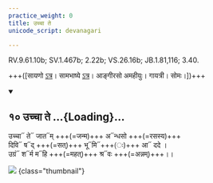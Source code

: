 ```yaml
---
practice_weight: 0
title: उच्चा ते
unicode_script: devanagari

---
```

RV.9.61.10b; SV.1.467b; 2.22b; VS.26.16b; JB.1.81,116; 3.40.

+++([सायणो [ऽत्र](https://archive.org/stream/RgVedaWithSayanasCommentaryPart4/rv_sayanabhasya_part4#page/n185/mode/1up&sa=D&ust=1542425956331000)। सामभाष्ये [ऽत्र](https://archive.org/details/SamaVedaSanhitaWithSayanabhashyaVolume2SatyavrataSamasrami1876bis_201804/page/n19&sa=D&ust=1542425956331000)। आङ्गीरसो अमहीयुः। गायत्री। सोमः।])+++

<div class="js_include" includetitle="false" newlevelforh1="2" unfilled url="/vedAH_Rk/shAkalam/saMhitA/vishvAsa-prastutiH/09/061/10_uchchA_te.md">
<details open><summary><h2>१० उच्चा ते ...{Loading}...</h2></summary>

उच्चा᳓ ते᳓ जात᳓म् +++(=जन्म)+++ अ᳓न्धसो +++(=रसस्य)+++  
दिवि᳓ ष᳓द् +++(=सत्)+++ भू᳓मि᳓+++(ः)+++ आ᳓ ददे ।  
उग्रं᳓ श᳓र्म म᳓हि +++(=महत्)+++ श्र᳓वः +++(=अन्नम्)+++।।

</details>
</div>

![](../../images/soma-enthroned.png)
{class="thumbnail"}